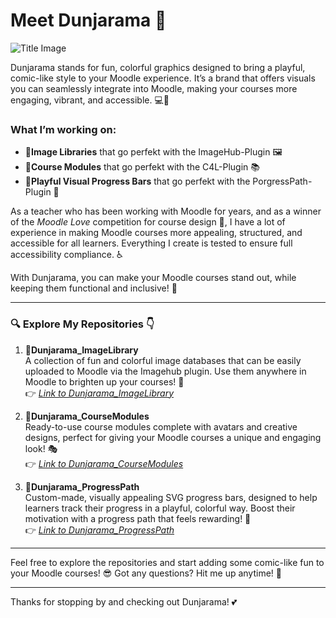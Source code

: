 # Meet Dunjarama 🎉

![Title Image](https://assets.codepen.io/7398902/readme.png)

Dunjarama stands for fun, colorful graphics designed to bring a playful, comic-like style to your Moodle experience. It’s a brand that offers visuals you can seamlessly integrate into Moodle, making your courses more engaging, vibrant, and accessible.  💻🎨

### What I’m working on:
- 👩**Image Libraries** that go perfekt with the ImageHub-Plugin 🖼️
- 🧱**Course Modules** that go perfekt with the C4L-Plugin  📚
- 🚕**Playful Visual Progress Bars** that go perfekt with the PorgressPath-Plugin 🎯

As a teacher who has been working with Moodle for years, and as a winner of the *Moodle Love* competition for course design 💖, I have a lot of experience in making Moodle courses more appealing, structured, and accessible for all learners. Everything I create is tested to ensure full accessibility compliance. ♿

With Dunjarama, you can make your Moodle courses stand out, while keeping them functional and inclusive! 🌟

---

### 🔍 Explore My Repositories 👇

1. 👩**Dunjarama_ImageLibrary**  
   A collection of fun and colorful image databases that can be easily uploaded to Moodle via the Imagehub plugin. Use them anywhere in Moodle to brighten up your courses! 🌈  
   👉 *[Link to Dunjarama_ImageLibrary](#)*

2. 🧱**Dunjarama_CourseModules**  
   Ready-to-use course modules complete with avatars and creative designs, perfect for giving your Moodle courses a unique and engaging look! 🎭  
   👉 *[Link to Dunjarama_CourseModules](#)*

3. 🚕**Dunjarama_ProgressPath**  
   Custom-made, visually appealing SVG progress bars, designed to help learners track their progress in a playful, colorful way. Boost their motivation with a progress path that feels rewarding! 🚀  
   👉 *[Link to Dunjarama_ProgressPath](#)*

---

Feel free to explore the repositories and start adding some comic-like fun to your Moodle courses! 😎 Got any questions? Hit me up anytime! 💬

---

Thanks for stopping by and checking out Dunjarama! 💕
